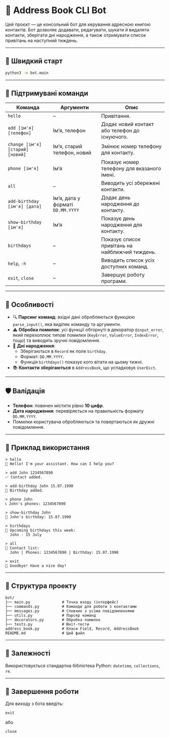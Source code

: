 
# 🤖 Address Book CLI Bot

Цей проєкт — це консольний бот для керування адресною книгою контактів. Бот дозволяє додавати, редагувати, шукати й видаляти контакти, зберігати дні народження, а також отримувати список привітань на наступний тиждень.

---

## 🚀 Швидкий старт

```bash
python3 -m bot.main
```

---

## 💬 Підтримувані команди

| Команда                        | Аргументи                        | Опис                                                                 |
|-------------------------------|----------------------------------|----------------------------------------------------------------------|
| `hello`                       | –                                | Привітання.                                                          |
| `add [ім'я] [телефон]`         | Ім’я, телефон                    | Додає новий контакт або телефон до існуючого.                        |
| `change [ім'я] [старий] [новий]` | Ім’я, старий телефон, новий    | Змінює номер телефону для контакту.                                  |
| `phone [ім'я]`                | Ім’я                             | Показує номер телефону для вказаного імені.                          |
| `all`                         | –                                | Виводить усі збережені контакти.                                     |
| `add-birthday [ім'я] [дата]`  | Ім’я, дата у форматі `DD.MM.YYYY` | Додає день народження до контакту.                                   |
| `show-birthday [ім'я]`        | Ім’я                             | Показує день народження для контакту.                                |
| `birthdays`                   | –                                | Показує список привітань на найближчий тиждень.                      |
| `help`, `-h`                  | –                                | Виводить список усіх доступних команд.                               |
| `exit`, `close`               | –                                | Завершує роботу програми.                                            |

---

## 🧠 Особливості

- 🔍 **Парсинг команд**: вхідні дані обробляються функцією `parse_input()`, яка виділяє команду та аргументи.
- ⚠️ **Обробка помилок**: усі функції обгорнуті в декоратор `@input_error`, який перехоплює типові помилки (`KeyError`, `ValueError`, `IndexError`, тощо) та виводить зручні повідомлення.
- 📅 **Дні народження**:
  - Зберігаються в `Record` як поле `birthday`.
  - Формат: `DD.MM.YYYY`.
  - Функція `birthdays()` показує кого вітати на цьому тижні.
- 📚 **Контакти зберігаються** в `AddressBook`, що успадковує `UserDict`.

---

## 🛡️ Валідація

- **Телефон**: повинен містити рівно **10 цифр**.
- **Дата народження**: перевіряється на правильність формату `DD.MM.YYYY`.
- Помилки користувача обробляються та повертаються як дружні повідомлення.

---

## 🧪 Приклад використання

```text
> hello
👋 Hello! I'm your assistant. How can I help you?

> add John 1234567890
✅ Contact added.

> add-birthday John 15.07.1990
🎉 Birthday added.

> phone John
📞 John's phones: 1234567890

> show-birthday John
🎂 John's birthday: 15.07.1990

> birthdays
🎁 Upcoming birthdays this week:
  John - 15 July

> all
📇 Contact list:
  John | Phones: 1234567890 | Birthday: 15.07.1990

> exit
👋 Goodbye! Have a nice day!
```

---

## 📂 Структура проекту

```
bot/
├── main.py              # Точка входу (інтерфейс)
├── commands.py          # Команди для роботи з контактами
├── messages.py          # Словник з усіма повідомленнями
├── utils.py             # Парсер команд
├── decorators.py        # Обробка помилок
├── tests.py             # Юніт-тести
address_book.py          # Класи Field, Record, AddressBook
README.md                # Цей файл
```

---

## 📌 Залежності

Використовується стандартна бібліотека Python: `datetime`, `collections`, `re`.

---

## 🏁 Завершення роботи

Для виходу з бота введіть:

```
exit
```

або

```
close
```
